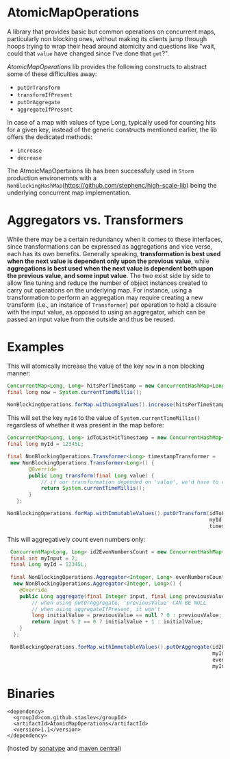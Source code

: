AtomicMapOperations
===================
A library that provides basic but common operations on concurrent maps, particularly non blocking ones, without making its clients jump through hoops trying to wrap their head around atomicity and questions like "wait, could that <code>value</code> have changed since I've done that <code>get</code>?". 

*AtomicMapOperations* lib provides the following constructs to abstract some of these difficulties away:         
  * <code>putOrTransform</code>
  * <code>transformIfPresent</code>
  * <code>putOrAggregate</code>
  * <code>aggregateIfPresent</code> 

In case of a map with values of type Long, typically used for counting hits for a given key, instead of the generic constructs mentioned earlier, the lib offers the dedicated methods: 
  * <code>increase</code> 
  * <code>decrease</code>

The AtmoicMapOpertaions lib has been successfuly used in <code>Storm</code> production environemnts with a <code>NonBlockingHashMap</code>(https://github.com/stephenc/high-scale-lib) being the underlying concurrent map implementation.

Aggregators vs. Transformers
=============================
While there may be a certain redundancy when it comes to these interfaces, since transformations can be expressed as aggregations and vice verse, each has its own benefits. Generally speaking, **transformation is best used when the next value is dependent only upon the previous value**, while **aggregations is best used when the next value is dependent both upon the previous value, and some input value**. The two exist side by side to allow fine tuning and reduce the number of object instances created to carry out operations on the underlying map. 
For instance, using a transformation to perform an aggregation may require creating a new transform (i.e., an instance of <code>Transformer</code>) per operation to hold a closure with the input value, as opposed to using an aggregator, which can be passed an input value from the outside and thus be reused.



Examples
=======

This will atomically increase the value of the key <code>now</code> in a non blocking manner:
 
```java
ConcurrentMap<Long, Long> hitsPerTimeStamp = new ConcurrentHashMap<Long, Long>();
final long now = System.currentTimeMillis();
    
NonBlockingOperations.forMap.withLongValues().increase(hitsPerTimeStamp, now);
```

This will set the key <code>myId</code> to the value of <code>System.currentTimeMillis()</code> regardless of whether it was present in the map before:

```java
ConcurrentMap<Long, Long> idToLastHitTimestamp = new ConcurrentHashMap<Long, Long>();
final long myId = 12345L;

final NonBlockingOperations.Transformer<Long> timestampTransformer = 
 new NonBlockingOperations.Transformer<Long>() {
       @Override
       public Long transform(final Long value) {
           // if our transformation depended on 'value', we'd have to check for nullity
           return System.currentTimeMillis();
       }
   };

NonBlockingOperations.forMap.withImmutableValues().putOrTransform(idToLastHitTimestamp, 
                                                                  myId, 
                                                                  timestampTransformer);
```
This will aggregatively count even numbers only:

```java
 ConcurrentMap<Long, Long> id2EvenNumbersCount = new ConcurrentHashMap<Long, Long>();
 final int myInput = 2;
 final Long myId = 12345L;
 
 final NonBlockingOperations.Aggregator<Integer, Long> evenNumbersCounterAggregator = 
  new NonBlockingOperations.Aggregator<Integer, Long>() {
    @Override
    public Long aggregate(final Integer input, final Long previousValue) {
        // when using putOrAggregate, 'previousValue' CAN BE NULL
        // when using aggregateIfPresent, it won't
        long initialValue = previousValue == null ? 0 : previousValue;
        return input % 2 == 0 ? initialValue + 1 : initialValue;
    }
  };

 NonBlockingOperations.forMap.withImmutableValues().putOrAggregate(id2EvenNumbersCount,
                                                                   myId,
                                                                   evenNumbersCounterAggregator,
                                                                   myInput)
```
    

Binaries
=========
    <dependency>
      <groupId>com.github.staslev</groupId>
      <artifactId>AtomicMapOperations</artifactId>
      <version>1.1</version>
    </dependency>


(hosted by [sonatype](https://oss.sonatype.org/content/repositories/releases/) and [maven central](http://search.maven.org/))
